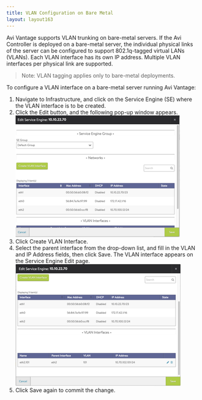 ```yaml
---
title: VLAN Configuration on Bare Metal
layout: layout163
---
```

Avi Vantage supports VLAN trunking on bare-metal servers. If the Avi Controller is deployed on a bare-metal server, the individual physical links of the server can be configured to support 802.1q-tagged virtual LANs (VLANs). Each VLAN interface has its own IP address. Multiple VLAN interfaces per physical link are supported.
> Note: VLAN tagging applies only to bare-metal deployments.
 

To configure a VLAN interface on a bare-metal server running Avi Vantage:

<ol> 
 <li>Navigate to Infrastructure, and click on the Service Engine (SE) where the VLAN interface is to be created.</li> 
 <li>Click the Edit button, and the following pop-up window appears.<a href="img/vlan-baremetal1.png"><img class="alignnone size-full wp-image-5832" src="img/vlan-baremetal1.png" alt="vlan-baremetal1" width="429" height="318"></a></li> 
 <li>Click Create VLAN Interface.</li> 
 <li>Select the parent interface from the drop-down list, and fill in the VLAN and IP Address fields, then click Save. The VLAN interface appears on the Service Engine Edit page.<a href="img/vlan-baremetal3.png"><img class="alignnone size-full wp-image-5833" src="img/vlan-baremetal3.png" alt="vlan-baremetal3" width="431" height="318"></a></li> 
 <li>Click Save again to commit the change.</li> 
</ol> 